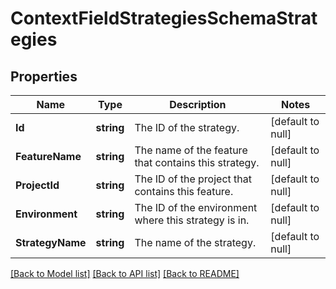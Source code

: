 # ContextFieldStrategiesSchemaStrategies

## Properties
Name | Type | Description | Notes
------------ | ------------- | ------------- | -------------
**Id** | **string** | The ID of the strategy. | [default to null]
**FeatureName** | **string** | The name of the feature that contains this strategy. | [default to null]
**ProjectId** | **string** | The ID of the project that contains this feature. | [default to null]
**Environment** | **string** | The ID of the environment where this strategy is in. | [default to null]
**StrategyName** | **string** | The name of the strategy. | [default to null]

[[Back to Model list]](../README.md#documentation-for-models) [[Back to API list]](../README.md#documentation-for-api-endpoints) [[Back to README]](../README.md)

